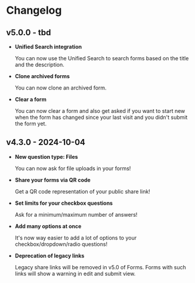 <!--
  - SPDX-FileCopyrightText: 2024 Nextcloud GmbH and Nextcloud contributors
  - SPDX-License-Identifier: AGPL-3.0-only
-->

# Changelog

## v5.0.0 - tbd

- **Unified Search integration**

    You can now use the Unified Search to search forms based on the title and the description.

- **Clone archived forms**

    You can now clone an archived form.

- **Clear a form**

    You can now clear a form and also get asked if you want to start new when the form has changed since your last visit and you didn't submit the form yet.

## v4.3.0 - 2024-10-04

- **New question type: Files**

    You can now ask for file uploads in your forms!

- **Share your forms via QR code**

    Get a QR code representation of your public share link!

- **Set limits for your checkbox questions**

    Ask for a minimum/maximum number of answers!

- **Add many options at once**

    It's now way easier to add a lot of options to your checkbox/dropdown/radio questions!

- **Deprecation of legacy links**

    Legacy share links will be removed in v5.0 of Forms. Forms with such links will show a warning in edit and submit view.
